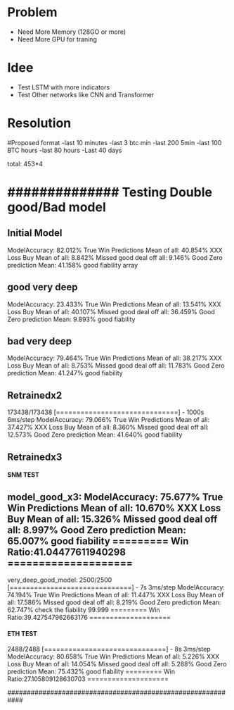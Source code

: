 # Problem
- Need More Memory (128GO or more)
- Need More GPU for traning

# Idee
- Test LSTM with more indicators
- Test Other networks like CNN and Transformer

# Resolution

#Proposed format
-last 10 minutes
-last 3 btc min
-last 200 5min
-last 100 BTC hours
-last 80 hours
-Last 40 days

total: 453*4



# ############## Testing Double good/Bad model ############
## Initial Model
ModelAccuracy: 82.012%
True Win Predictions Mean of all: 40.854%
XXX Loss Buy Mean of all: 8.842%
Missed good deal off all: 9.146%
Good Zero prediction Mean: 41.158%
good fiability
array
## good very deep
ModelAccuracy: 23.433%
True Win Predictions Mean of all: 13.541%
XXX Loss Buy Mean of all: 40.107%
Missed good deal off all: 36.459%
Good Zero prediction Mean: 9.893%
good fiability

## bad very deep
ModelAccuracy: 79.464%
True Win Predictions Mean of all: 38.217%
XXX Loss Buy Mean of all: 8.753%
Missed good deal off all: 11.783%
Good Zero prediction Mean: 41.247%
good fiability

## Retrainedx2
173438/173438 [==============================] - 1000s 6ms/step
ModelAccuracy: 79.066%
True Win Predictions Mean of all: 37.427%
XXX Loss Buy Mean of all: 8.360%
Missed good deal off all: 12.573%
Good Zero prediction Mean: 41.640%
good fiability

## Retrainedx3
#### SNM TEST ######
model_good_x3:
ModelAccuracy: 75.677%
True Win Predictions Mean of all: 10.670%
XXX Loss Buy Mean of all: 15.326%
Missed good deal off all: 8.997%
Good Zero prediction Mean: 65.007%
good fiability
========= Win Ratio:41.04477611940298 ====================
----------------------
very_deep_good_model:
2500/2500 [==============================] - 7s 3ms/step
ModelAccuracy: 74.194%
True Win Predictions Mean of all: 11.447%
XXX Loss Buy Mean of all: 17.586%
Missed good deal off all: 8.219%
Good Zero prediction Mean: 62.747%
check the fiability 99.999
========= Win Ratio:39.427547962663176 ====================
#### ETH TEST ######
2488/2488 [==============================] - 8s 3ms/step
ModelAccuracy: 80.658%
True Win Predictions Mean of all: 5.226%
XXX Loss Buy Mean of all: 14.054%
Missed good deal off all: 5.288%
Good Zero prediction Mean: 75.432%
good fiability
========= Win Ratio:27.105809128630703 ====================



############################################################